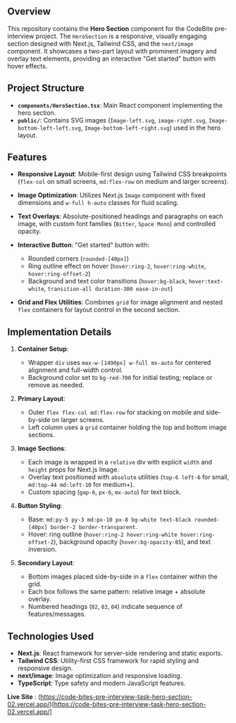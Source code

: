 ## Overview

This repository contains the **Hero Section** component for the CodeBite pre-interview project. The `HeroSection` is a responsive, visually engaging section designed with Next.js, Tailwind CSS, and the `next/image` component. It showcases a two-part layout with prominent imagery and overlay text elements, providing an interactive "Get started" button with hover effects.

## Project Structure

* **`components/HeroSection.tsx`**: Main React component implementing the hero section.
* **`public/`**: Contains SVG images (`Image-left.svg`, `image-right.svg`, `Image-bottom-left-left.svg`, `Image-bottom-left-right.svg`) used in the hero layout.

## Features

* **Responsive Layout**: Mobile-first design using Tailwind CSS breakpoints (`flex-col` on small screens, `md:flex-row` on medium and larger screens).
* **Image Optimization**: Utilizes Next.js `Image` component with fixed dimensions and `w-full h-auto` classes for fluid scaling.
* **Text Overlays**: Absolute-positioned headings and paragraphs on each image, with custom font families (`Bitter`, `Space Mono`) and controlled opacity.
* **Interactive Button**: "Get started" button with:

  * Rounded corners (`rounded-[40px]`)
  * Ring outline effect on hover (`hover:ring-2`, `hover:ring-white`, `hover:ring-offset-2`)
  * Background and text color transitions (`hover:bg-black`, `hover:text-white`, `transition-all duration-300 ease-in-out`)
* **Grid and Flex Utilities**: Combines `grid` for image alignment and nested `flex` containers for layout control in the second section.

## Implementation Details

1. **Container Setup**:

   * Wrapper `div` uses `max-w-[1490px] w-full mx-auto` for centered alignment and full-width control.
   * Background color set to `bg-red-700` for initial testing; replace or remove as needed.

2. **Primary Layout**:

   * Outer `flex flex-col md:flex-row` for stacking on mobile and side-by-side on larger screens.
   * Left column uses a `grid` container holding the top and bottom image sections.

3. **Image Sections**:

   * Each image is wrapped in a `relative` div with explicit `width` and `height` props for Next.js Image.
   * Overlay text positioned with `absolute` utilities (`top-6 left-6` for small, `md:top-44 md:left-10` for medium+).
   * Custom spacing (`gap-6`, `px-6`, `mx-auto`) for text block.

4. **Button Styling**:

   * Base: `md:py-5 py-3 md:px-10 px-8 bg-white text-black rounded-[40px] border-2 border-transparent`.
   * Hover: ring outline (`hover:ring-2 hover:ring-white hover:ring-offset-2`), background opacity (`hover:bg-opacity-85`), and text inversion.

5. **Secondary Layout**:

   * Bottom images placed side-by-side in a `flex` container within the grid.
   * Each box follows the same pattern: relative image + absolute overlay.
   * Numbered headings (`02`, `03`, `04`) indicate sequence of features/messages.

## Technologies Used

* **Next.js**: React framework for server-side rendering and static exports.
* **Tailwind CSS**: Utility-first CSS framework for rapid styling and responsive design.
* **next/image**: Image optimization and responsive loading.
* **TypeScript**: Type safety and modern JavaScript features.

**Live Site** : (https://code-bites-pre-interview-task-hero-section-02.vercel.app/)[https://code-bites-pre-interview-task-hero-section-02.vercel.app/] 
